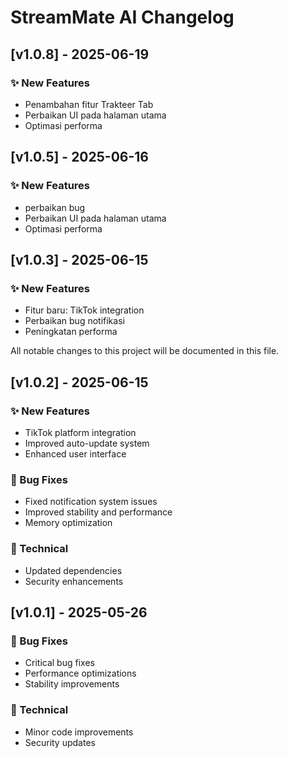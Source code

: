 # StreamMate AI Changelog

## [v1.0.8] - 2025-06-19

### ✨ New Features
- Penambahan fitur Trakteer Tab
- Perbaikan UI pada halaman utama
- Optimasi performa

## [v1.0.5] - 2025-06-16

### ✨ New Features
- perbaikan bug
- Perbaikan UI pada halaman utama
- Optimasi performa

## [v1.0.3] - 2025-06-15

### ✨ New Features
- Fitur baru: TikTok integration
- Perbaikan bug notifikasi
- Peningkatan performa

All notable changes to this project will be documented in this file.

## [v1.0.2] - 2025-06-15

### ✨ New Features
- TikTok platform integration
- Improved auto-update system
- Enhanced user interface

### 🐛 Bug Fixes
- Fixed notification system issues
- Improved stability and performance
- Memory optimization

### 🔧 Technical
- Updated dependencies
- Security enhancements

## [v1.0.1] - 2025-05-26

### 🐛 Bug Fixes
- Critical bug fixes
- Performance optimizations
- Stability improvements

### 🔧 Technical
- Minor code improvements
- Security updates

